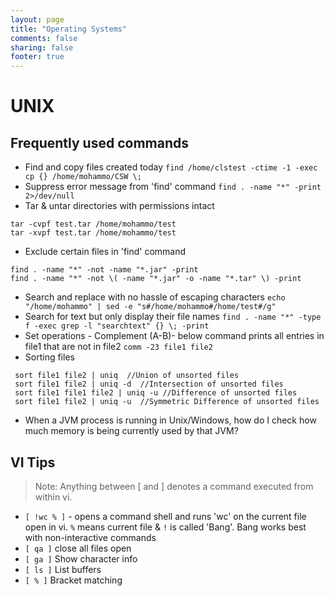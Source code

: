 ```yaml
---
layout: page
title: "Operating Systems"
comments: false
sharing: false
footer: true
---
```



# UNIX

## Frequently used commands

* Find and copy files created today
`find /home/clstest -ctime -1 -exec cp {} /home/mohammo/CSW \;`
* Suppress error message from 'find' command
`find . -name "*" -print 2>/dev/null`
* Tar & untar directories with permissions intact
```
tar -cvpf test.tar /home/mohammo/test
tar -xvpf test.tar /home/mohammo/test
```
* Exclude certain files in 'find' command
```
find . -name "*" -not -name "*.jar" -print
find . -name "*" -not \( -name "*.jar" -o -name "*.tar" \) -print
```
* Search and replace with no hassle of escaping characters
`echo "/home/mohammo" | sed -e "s#/home/mohammo#/home/test#/g"`
* Search for text but only display their file names
`find . -name "*" -type f -exec grep -l "searchtext" {} \; -print`
* Set operations - Complement (A-B)- below command prints all entries in file1 that are not in file2
`comm -23 file1 file2`
* Sorting files
```
 sort file1 file2 | uniq  //Union of unsorted files 
 sort file1 file2 | uniq -d  //Intersection of unsorted files 
 sort file1 file1 file2 | uniq -u //Difference of unsorted files 
 sort file1 file2 | uniq -u  //Symmetric Difference of unsorted files 
```
* When a JVM process is running in Unix/Windows, how do I check how much memory is being currently used by that JVM?

## VI Tips

> Note: Anything between [ and ] denotes a command executed from within vi.

* `[ !wc % ]` - opens a command shell and runs 'wc' on the current file open in vi. `%` means current file & `!` is called 'Bang'. Bang works best with non-interactive commands
* `[ qa ]` close all files open
* `[ ga ]` Show character info 
* `[ ls ]` List buffers
* `[ % ]` Bracket matching
